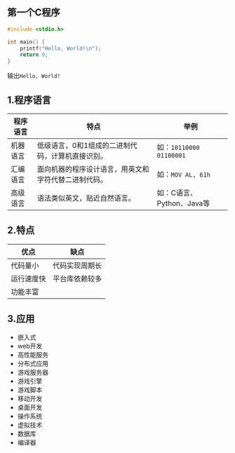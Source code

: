 

## 第一个C程序

```c
#include <stdio.h>

int main() {
    printf("Hello, World!\n");
    return 0;
}
```
输出`Hello, World!`

## 

## 1.程序语言
| 程序语言 | 特点                                                 | 举例                      |
| -------- | ---------------------------------------------------- | ------------------------- |
| 机器语言 | 低级语言，0和1组成的二进制代码，计算机直接识别。     | 如：`10110000 01100001`   |
| 汇编语言 | 面向机器的程序设计语言，用英文和字符代替二进制代码。 | 如：`MOV AL, 61h`         |
| 高级语言 | 语法类似英文，贴近自然语言。                         | 如：C语言、Python、Java等 |
## 2.特点
| 优点       | 缺点           |
| ---------- | -------------- |
| 代码量小   | 代码实现周期长 |
| 运行速度快 | 平台库依赖较多 |
| 功能丰富   |                |

## 3.应用

+ 嵌入式
+ web开发
+ 高性能服务
+ 分布式应用
+ 游戏服务器
+ 游戏引擎
+ 游戏脚本
+ 移动开发
+ 桌面开发
+ 操作系统
+ 虚拟技术
+ 数据库
+ 编译器